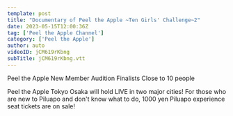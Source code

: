 ```yaml
---
template: post
title: "Documentary of Peel the Apple ~Ten Girls' Challenge~2"
date: 2023-05-15T12:00:36Z
tag: ['Peel the Apple Channel']
category: ['Peel the Apple']
author: auto 
videoID: jCM619rKbng
subTitle: jCM619rKbng.vtt
---
```

Peel the Apple New Member Audition Finalists Close to 10 people

Peel the Apple Tokyo Osaka will hold LIVE in two major cities! For those who are new to Piluapo and don't know what to do, 1000 yen Piluapo experience seat tickets are on sale!
